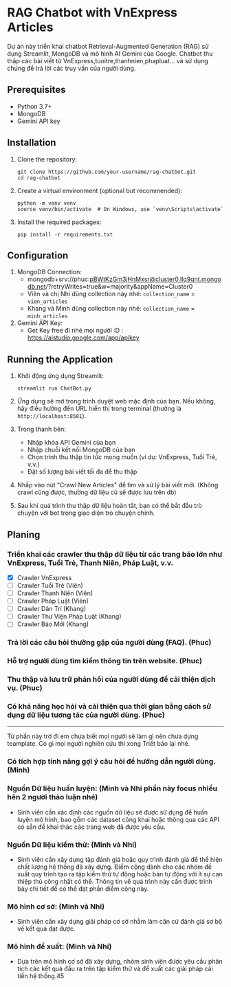 # RAG Chatbot with VnExpress Articles

Dự án này triển khai chatbot Retrieval-Augmented Generation (RAG) sử dụng Streamlit, MongoDB và mô hình AI Gemini của Google. Chatbot thu thập các bài viết từ VnExpress,tuoitre,thanhnien,phapluat... và sử dụng chúng để trả lời các truy vấn của người dùng.
## Prerequisites

- Python 3.7+
- MongoDB
- Gemini API key

## Installation

1. Clone the repository:
   ```
   git clone https://github.com/your-username/rag-chatbot.git
   cd rag-chatbot
   ```

2. Create a virtual environment (optional but recommended):
   ```
   python -m venv venv
   source venv/bin/activate  # On Windows, use `venv\Scripts\activate`
   ```

3. Install the required packages:
   ```
   pip install -r requirements.txt
   ```

## Configuration

1. MongoDB Connection:
   - mongodb+srv://phuc:pBWtKzGm3jHnMxsr@cluster0.llq9qnt.mongodb.net/?retryWrites=true&w=majority&appName=Cluster0
   - Viên và chị Nhi dùng collection này nhé: `collection_name` = `vien_articles`
   - Khang và Minh dùng collection này nhé: `collection_name` = `minh_articles`
2. Gemini API Key:
   - Get Key free đi nhé mọi người :D : https://aistudio.google.com/app/apikey

## Running the Application

1. Khởi động ứng dụng Streamlit:
   ```
   streamlit run ChatBot.py
   ```

2. Ứng dụng sẽ mở trong trình duyệt web mặc định của bạn. Nếu không, hãy điều hướng đến URL hiển thị trong terminal (thường là `http://localhost:8501`).

3. Trong thanh bên:
   - Nhập khóa API Gemini của bạn
   - Nhập chuỗi kết nối MongoDB của bạn
   - Chọn trình thu thập tin tức mong muốn (ví dụ: VnExpress, Tuổi Trẻ, v.v.)
   - Đặt số lượng bài viết tối đa để thu thập

4. Nhấp vào nút "Crawl New Articles" để tìm và xử lý bài viết mới. (Không crawl cũng được, thường dữ liệu cũ sẽ được lưu trên db)

5. Sau khi quá trình thu thập dữ liệu hoàn tất, bạn có thể bắt đầu trò chuyện với bot trong giao diện trò chuyện chính.

## Planing

### Triển khai các crawler thu thập dữ liệu từ các trang báo lớn như VnExpress, Tuổi Trẻ, Thanh Niên, Pháp Luật, v.v.
- [x] Crawler VnExpress
- [ ] Crawler Tuổi Trẻ (Viên)
- [ ] Crawler Thanh Niên (Viên)
- [ ] Crawler Pháp Luật (Viên)
- [ ] Crawler Dân Trí (Khang)
- [ ] Crawler Thư Viện Pháp Luật (Khang)
- [ ] Crawler Báo Mới (Khang)

### Trả lời các câu hỏi thường gặp của người dùng (FAQ). (Phuc)
### Hỗ trợ người dùng tìm kiếm thông tin trên website. (Phuc)
### Thu thập và lưu trữ phản hồi của người dùng để cải thiện dịch vụ. (Phuc)
### Có khả năng học hỏi và cải thiện qua thời gian bằng cách sử dụng dữ liệu tương tác của người dùng. (Phuc)

---
Từ phần này trở đi em chưa biết mọi người sẽ làm gì nên chưa dựng teamplate. Có gì mọi người nghiên cứu thi xong Triết báo lại nhé.
### Có tích hợp tính năng gợi ý câu hỏi để hướng dẫn người dùng. (Minh)

### Nguồn Dữ liệu huấn luyện: (Minh và Nhi phần này focus nhiều hên 2 người thảo luận nhé)
- Sinh viên cần xác định các nguồn dữ liệu sẽ được sử dụng để huấn luyện mô hình, bao gồm các dataset công khai hoặc thông qua các API có sẵn để khai thác các
trang web đã được yêu cầu.

### Nguồn Dữ liệu kiểm thử: (Minh và Nhi)
- Sinh viên cần xây dựng tập đánh giá hoặc quy trình đánh giá để thể hiện chất lượng hệ thống đã xây dựng. Điểm cộng dành cho các nhóm đề xuất quy trình tạo ra tập kiểm thử tự động hoặc bán tự động với ít sự can thiệp thủ công nhất có thể. Thông tin về quá trình này cần được trình bày chi tiết để có thể đạt phần điểm cộng này.
### Mô hình cơ sở: (Minh và Nhi)
- Sinh viên cần xây dựng giải pháp cơ sở nhằm làm căn cứ đánh giá sơ bộ về kết quả đạt được.
### Mô hình đề xuất: (Minh và Nhi)
- Dựa trên mô hình cơ sở đã xây dựng, nhóm sinh viên được yêu cầu phân tích các kết quả đầu ra trên tập kiểm thử và đề xuất các giải pháp cải tiến hệ thống.45